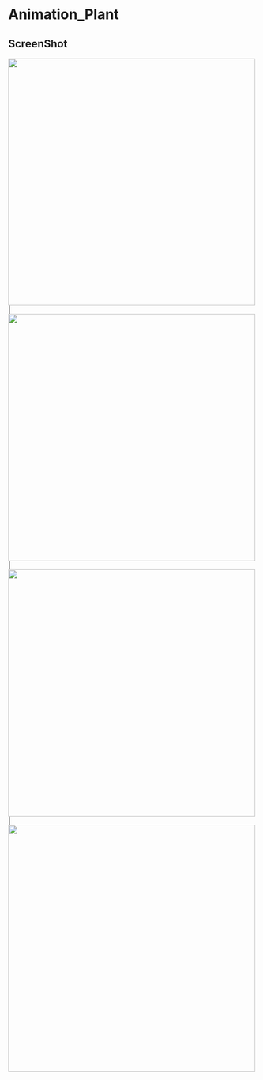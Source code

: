 # Animation_Plant

## ScreenShot

<img src = "https://user-images.githubusercontent.com/122794880/221422153-a3e78042-e28f-4bac-84a0-808ea91df6f9.jpeg" height="500px"/> |
<img src = "https://user-images.githubusercontent.com/122794880/221422160-ba6a180f-d686-40c4-be30-40cdb1e6e843.jpeg" height="500px"/> |
<img src = "https://user-images.githubusercontent.com/122794880/221422169-b872fcd6-7a01-4fd5-991e-be51201a239a.jpeg" height="500px"/> |
<img src = "https://user-images.githubusercontent.com/122794880/221422174-ff008117-5b2b-4a22-b9e9-e4fab781661f.jpeg" height="500px"/> 





